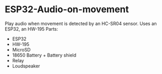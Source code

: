 # ESP32-Audio-on-movement

Play audio when movement is detected by an HC-SR04 sensor. Uses an ESP32, an HW-195
Parts:
- ESP32
- HW-195
- MicroSD
- 18650 Battery +  Battery shield
- Relay
- Loudspeaker